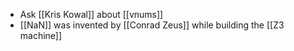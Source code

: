 - Ask [[Kris Kowal]] about [[vnums]]
- [[NaN]] was invented by [[Conrad Zeus]] while building the [[Z3 machine]]

